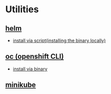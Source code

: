 # Utilities

## [helm](https://helm.sh)

- [install via script(installing the binary locally)](https://helm.sh/docs/intro/install/#from-script)

## [oc (openshift CLI)](https://docs.okd.io/4.9/welcome/index.html)

- [install via binary](https://access.redhat.com/downloads/content/290)

## [minikube](https://github.com/kubernetes/minikube)
